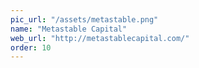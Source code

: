 ```yaml
---
pic_url: "/assets/metastable.png"
name: "Metastable Capital"
web_url: "http://metastablecapital.com/"
order: 10
---
```

